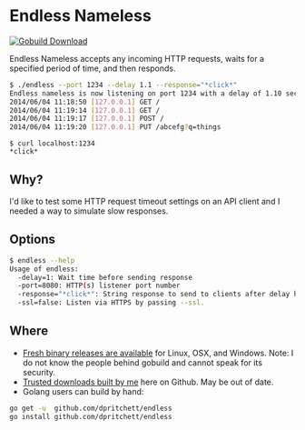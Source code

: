 # Endless Nameless
[![Gobuild Download](http://gobuild.io/badge/github.com/dpritchett/endless/download.png)](http://gobuild.io/github.com/dpritchett/endless)

Endless Nameless accepts any incoming HTTP requests, waits for a specified period of time, and then responds.

```sh
$ ./endless --port 1234 --delay 1.1 --response="*click*"
Endless nameless is now listening on port 1234 with a delay of 1.10 second(s)...
2014/06/04 11:18:50 [127.0.0.1]	GET /
2014/06/04 11:19:14 [127.0.0.1]	GET /
2014/06/04 11:19:17 [127.0.0.1]	POST /
2014/06/04 11:19:20 [127.0.0.1]	PUT /abcefg?q=things
```

```
$ curl localhost:1234
*click*
```

## Why?
I'd like to test some HTTP request timeout settings on an API client and I needed a way to simulate slow responses.

## Options
```sh
$ endless --help
Usage of endless:
  -delay=1: Wait time before sending response
  -port=8080: HTTP(s) listener port number
  -response="*click*": String response to send to clients after delay has elapsed.
  -ssl=false: Listen via HTTPS by passing --ssl.
```

## Where
* [Fresh binary releases are available](http://gobuild.io/download/github.com/dpritchett/endless) for Linux, OSX, and Windows.  Note:  I do not know the people behind gobuild and cannot speak for its security.
* [Trusted downloads built by me](https://github.com/dpritchett/endless/releases) here on Github. May be out of date.
* Golang users can build by hand:
```sh
go get -u  github.com/dpritchett/endless
go install github.com/dpritchett/endless
```

